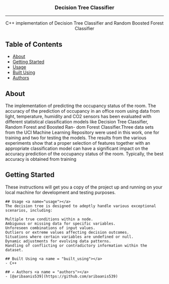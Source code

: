 <h3 align="center">Decision Tree Classifier</h3>

---

<p align="center"> C++ implementation of Decision Tree Classifier and Random Boosted Forest Classifier<br> </p>

## Table of Contents
- [About](#about)
- [Getting Started](#getting_started)
- [Usage](#usage)
- [Built Using](#built_using)
- [Authors](#authors)

## About <a name = "about"></a>
The implementation of predicting the occupancy status of the room. The accuracy of the prediction of occupancy in an office room using data from light, temperature, humidity and CO2 sensors has been evaluated with different statistical classification models like Decision Tree Classifier, Random Forest and Boosted Ran- dom Forest Classifier.Three data sets from the UCI Machine Learning Repository were used in this work, one for training and two for testing the models. The results from the various experiments show that a proper selection of features together with an appropriate classification model can have a significant impact on the accuracy prediction of the occupancy status of the room. Typically, the best accuracy is obtained from training

## Getting Started <a name = "getting_started"></a>
These instructions will get you a copy of the project up and running on your local machine for development and testing purposes.
```
## Usage <a name="usage"></a>
The decision tree is designed to adeptly handle various exceptional scenarios, including:

Multiple true conditions within a node.
Ambiguous or missing data for specific variables.
Unforeseen combinations of input values.
Outliers or extreme values affecting decision outcomes.
Situations where certain variables are undefined or null.
Dynamic adjustments for evolving data patterns.
Handling of conflicting or contradictory information within the dataset.

## Built Using <a name = "built_using"></a>
- C++

## ✍️ Authors <a name = "authors"></a>
- [@aribaanis539](https://github.com/aribaanis539)
